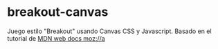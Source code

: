 # breakout-canvas
Juego estilo "Breakout" usando Canvas CSS y Javascript.
Basado en el tutorial de <a target="_blank" href="https://developer.mozilla.org/es/docs/Games/Workflows/Famoso_juego_2D_usando_JavaScript_puro">MDN web docs moz://a</a>
